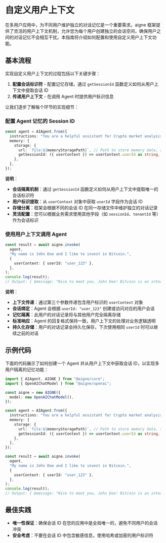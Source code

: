 # 自定义用户上下文

在多用户应用中，为不同用户维护独立的对话记忆是一个重要需求。aigne 框架提供了灵活的用户上下文机制，允许您为每个用户创建独立的会话空间，确保用户之间的对话记忆不会相互干扰。本指南将介绍如何配置和使用自定义用户上下文功能。

## 基本流程

实现自定义用户上下文的过程包括以下关键步骤：

1. **配置会话标识符** - 配置记忆存储，通过 `getSessionId` 函数定义如何从用户上下文中提取会话 ID
2. **传递用户上下文** - 在调用 Agent 时提供用户标识信息

让我们逐步了解每个环节的实现细节：

### 配置 Agent 记忆的 Session ID

```ts file="../../docs-examples/test/build-first-agent.test.ts" region="example-custom-user-context-create-agent" exclude_imports
const agent = AIAgent.from({
  instructions: "You are a helpful assistant for Crypto market analysis",
  memory: {
    storage: {
      url: `file:${memoryStoragePath}`, // Path to store memory data, such as 'file:./memory.db'
      getSessionId: ({ userContext }) => userContext.userId as string, // Use userId from userContext as session ID
    },
  },
});
```

**说明**：

* **会话隔离机制**：通过 `getSessionId` 函数定义如何从用户上下文中提取唯一的会话标识符
* **用户标识提取**：从 `userContext` 对象中获取 `userId` 字段作为会话 ID
* **存储分离**：框架会根据不同的会话 ID 在同一存储文件中维护独立的对话记录
* **灵活配置**：您可以根据业务需求使用其他字段（如 `sessionId`、`tenantId` 等）作为会话标识

### 使用用户上下文调用 Agent

```ts file="../../docs-examples/test/build-first-agent.test.ts" region="example-custom-user-context-invoke-agent" exclude_imports
const result = await aigne.invoke(
  agent,
  "My name is John Doe and I like to invest in Bitcoin.",
  {
    userContext: { userId: "user_123" },
  },
);
console.log(result);
// Output: { $message: "Nice to meet you, John Doe! Bitcoin is an interesting cryptocurrency to invest in. How long have you been investing in crypto? Do you have a diversified portfolio?" }
```

**说明**：

* **上下文传递**：通过第三个参数传递包含用户标识的 `userContext` 对象
* **会话绑定**：Agent 会根据 `userId: "user_123"` 创建或访问对应的用户会话
* **记忆隔离**：此用户的对话记录将与其他用户完全隔离存储
* **标准响应**：Agent 的回复格式保持一致，用户上下文的处理对业务逻辑透明
* **持久化存储**：用户的对话记录会持久化保存，下次使用相同 `userId` 时可以继续之前的对话

## 示例代码

下面的代码展示了如何创建一个 Agent 并从用户上下文中获取会话 ID，以实现多用户隔离的记忆功能：

```ts file="../../docs-examples/test/build-first-agent.test.ts" region="example-custom-user-context"
import { AIAgent, AIGNE } from "@aigne/core";
import { OpenAIChatModel } from "@aigne/openai";

const aigne = new AIGNE({
  model: new OpenAIChatModel(),
});

const agent = AIAgent.from({
  instructions: "You are a helpful assistant for Crypto market analysis",
  memory: {
    storage: {
      url: `file:${memoryStoragePath}`, // Path to store memory data, such as 'file:./memory.db'
      getSessionId: ({ userContext }) => userContext.userId as string, // Use userId from userContext as session ID
    },
  },
});

const result = await aigne.invoke(
  agent,
  "My name is John Doe and I like to invest in Bitcoin.",
  {
    userContext: { userId: "user_123" },
  },
);
console.log(result);
// Output: { $message: "Nice to meet you, John Doe! Bitcoin is an interesting cryptocurrency to invest in. How long have you been investing in crypto? Do you have a diversified portfolio?" }
```

## 最佳实践

* **唯一性保证**：确保会话 ID 在您的应用中是全局唯一的，避免不同用户的会话冲突
* **安全考虑**：不要在会话 ID 中包含敏感信息，使用哈希或加密的用户标识符
